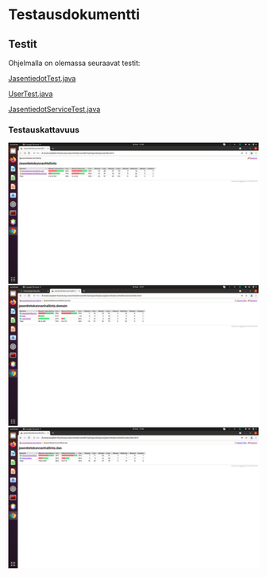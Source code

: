 # Testausdokumentti

## Testit

Ohjelmalla on olemassa seuraavat testit:

[JasentiedotTest.java](https://github.com/2laJ2/ot-harjoitustyo/blob/master/JasentietokannanHallinta/src/test/java/jasentietokannanhallinta/JasentiedotTest.java)

[UserTest.java](https://github.com/2laJ2/ot-harjoitustyo/blob/master/JasentietokannanHallinta/src/test/java/jasentietokannanhallinta/UserTest.java)

[JasentiedotServiceTest.java](https://github.com/2laJ2/ot-harjoitustyo/blob/master/JasentietokannanHallinta/src/test/java/jasentietokannanhallinta/JasentiedotServiceTest.java)

### Testauskattavuus

<img src="https://github.com/2laJ2/ot-harjoitustyo/blob/master/JasentietokannanHallinta/dokumentaatio/kuvat/testikattavuus.png" width="750">

<img src="https://github.com/2laJ2/ot-harjoitustyo/blob/master/JasentietokannanHallinta/dokumentaatio/kuvat/domain_testikattavuus.png" width="750">

<img src="https://github.com/2laJ2/ot-harjoitustyo/blob/master/JasentietokannanHallinta/dokumentaatio/kuvat/dao_testikattavuus.png" width="750">




